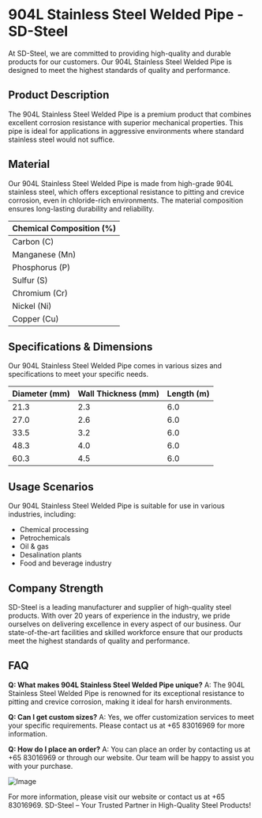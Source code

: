 # 904L Stainless Steel Welded Pipe - SD-Steel

At SD-Steel, we are committed to providing high-quality and durable products for our customers. Our 904L Stainless Steel Welded Pipe is designed to meet the highest standards of quality and performance. 

## Product Description
The 904L Stainless Steel Welded Pipe is a premium product that combines excellent corrosion resistance with superior mechanical properties. This pipe is ideal for applications in aggressive environments where standard stainless steel would not suffice.

## Material
Our 904L Stainless Steel Welded Pipe is made from high-grade 904L stainless steel, which offers exceptional resistance to pitting and crevice corrosion, even in chloride-rich environments. The material composition ensures long-lasting durability and reliability.

| Chemical Composition (%) | 
|--------------------------|
| Carbon (C)               | ≤0.020   |
| Manganese (Mn)           | ≤2.00    |
| Phosphorus (P)           | ≤0.035   |
| Sulfur (S)               | ≤0.015   |
| Chromium (Cr)            | 20.00-23.00 |
| Nickel (Ni)              | 24.00-26.00 |
| Copper (Cu)              | 1.00-1.50 |

## Specifications & Dimensions
Our 904L Stainless Steel Welded Pipe comes in various sizes and specifications to meet your specific needs.

| Diameter (mm) | Wall Thickness (mm) | Length (m) |
|---------------|---------------------|------------|
| 21.3          | 2.3                 | 6.0        |
| 27.0          | 2.6                 | 6.0        |
| 33.5          | 3.2                 | 6.0        |
| 48.3          | 4.0                 | 6.0        |
| 60.3          | 4.5                 | 6.0        |

## Usage Scenarios
Our 904L Stainless Steel Welded Pipe is suitable for use in various industries, including:
- Chemical processing
- Petrochemicals
- Oil & gas
- Desalination plants
- Food and beverage industry

## Company Strength
SD-Steel is a leading manufacturer and supplier of high-quality steel products. With over 20 years of experience in the industry, we pride ourselves on delivering excellence in every aspect of our business. Our state-of-the-art facilities and skilled workforce ensure that our products meet the highest standards of quality and performance.

## FAQ
**Q: What makes 904L Stainless Steel Welded Pipe unique?**
A: The 904L Stainless Steel Welded Pipe is renowned for its exceptional resistance to pitting and crevice corrosion, making it ideal for harsh environments.

**Q: Can I get custom sizes?**
A: Yes, we offer customization services to meet your specific requirements. Please contact us at +65 83016969 for more information.

**Q: How do I place an order?**
A: You can place an order by contacting us at +65 83016969 or through our website. Our team will be happy to assist you with your purchase.

![Image](https://github.com/user-attachments/assets/2567258e-e124-4816-932d-1809bd27ef0b)

For more information, please visit our website or contact us at +65 83016969. SD-Steel – Your Trusted Partner in High-Quality Steel Products!
